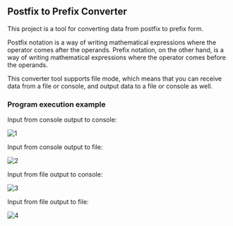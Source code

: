 ## Postfix to Prefix Converter

This project is a tool for converting data from postfix to prefix form. 

Postfix notation is a way of writing mathematical expressions where the operator comes after the operands. Prefix notation, on the other hand, is a way of writing mathematical expressions where the operator comes before the operands.

This converter tool supports file mode, which means that you can receive data from a file or console, and output data to a file or console as well.

### Program execution example

Input from console output to console:

![1](/SEC-Lab-2/img/Screenshot_1.jpg)

Input from console output to file:

![2](/SEC-Lab-2/img/Screenshot_2.jpg)

Input from file output to console:

![3](/SEC-Lab-2/img/Screenshot_3.jpg)

Input from file output to file:

![4](/SEC-Lab-2/img/Screenshot_4.jpg)
